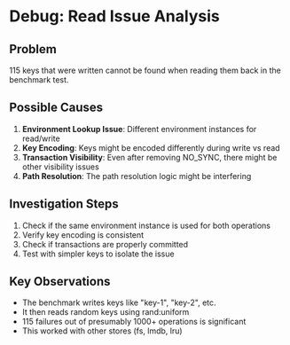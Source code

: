 # Debug: Read Issue Analysis

## Problem
115 keys that were written cannot be found when reading them back in the benchmark test.

## Possible Causes

1. **Environment Lookup Issue**: Different environment instances for read/write
2. **Key Encoding**: Keys might be encoded differently during write vs read
3. **Transaction Visibility**: Even after removing NO_SYNC, there might be other visibility issues
4. **Path Resolution**: The path resolution logic might be interfering

## Investigation Steps

1. Check if the same environment instance is used for both operations
2. Verify key encoding is consistent
3. Check if transactions are properly committed
4. Test with simpler keys to isolate the issue

## Key Observations

- The benchmark writes keys like "key-1", "key-2", etc.
- It then reads random keys using rand:uniform
- 115 failures out of presumably 1000+ operations is significant
- This worked with other stores (fs, lmdb, lru)